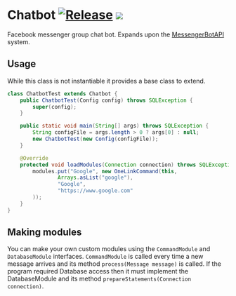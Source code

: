 # Chatbot [![Release](https://jitpack.io/v/hollandjake/chatbot.svg)](https://jitpack.io/#hollandjake/chatbot) [![](https://jitci.com/gh/hollandjake/chatbot/svg)](https://jitci.com/gh/hollandjake/chatbot)

Facebook messenger group chat bot. Expands upon the [MessengerBotAPI](https://github.com/hollandjake/messenger-bot-api) system.

## Usage
While this class is not instantiable it provides a base class to extend.

```java
class ChatbotTest extends Chatbot {
	public ChatbotTest(Config config) throws SQLException {
		super(config);
	}

	public static void main(String[] args) throws SQLException {
		String configFile = args.length > 0 ? args[0] : null;
		new ChatbotTest(new Config(configFile));
	}

	@Override
	protected void loadModules(Connection connection) throws SQLException {
		modules.put("Google", new OneLinkCommand(this,
				Arrays.asList("google"),
				"Google",
				"https://www.google.com"
		));
	}
}
```

## Making modules
You can make your own custom modules using the `CommandModule` and `DatabaseModule` interfaces. `CommandModule` is called every time a new message arrives and its method `process(Message message)` is called. If the program required Database access then it must implement the DatabaseModule and its method `prepareStatements(Connection connection)`. 